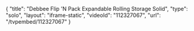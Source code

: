 {
    "title": "Debbee Flip 'N Pack Expandable Rolling Storage  Solid",
    "type": "solo",
    "layout": "iframe-static",
    "videoId": "112327067",
    "url": "\/tvpembed\/112327067"
}